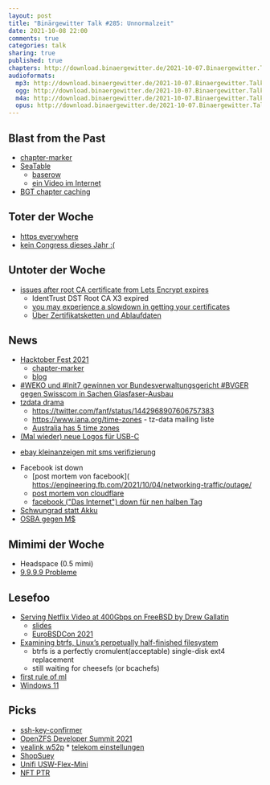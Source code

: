 ```yaml
---
layout: post
title: "Binärgewitter Talk #285: Unnormalzeit"
date: 2021-10-08 22:00
comments: true
categories: talk
sharing: true
published: true
chapters: http://download.binaergewitter.de/2021-10-07.Binaergewitter.Talk.285.chapters.txt
audioformats:
  mp3: http://download.binaergewitter.de/2021-10-07.Binaergewitter.Talk.285.mp3
  ogg: http://download.binaergewitter.de/2021-10-07.Binaergewitter.Talk.285.ogg
  m4a: http://download.binaergewitter.de/2021-10-07.Binaergewitter.Talk.285.m4a
  opus: http://download.binaergewitter.de/2021-10-07.Binaergewitter.Talk.285.opus
---
```


## Blast from the Past
- [chapter-marker]( https://github.com/Binaergewitter/chapter-marker )
- [SeaTable]( https://seatable.io/en/pricing/#seatable-server )
  * [baserow]( https://baserow.io/ )
  * [ein Video im Internet]( https://www.independent.co.uk/arts-entertainment/music/news/nelly-kelly-rowland-dilemma-music-video-spreadhsheet-phone-a7442351.html )
- [BGT chapter caching]( https://github.com/Binaergewitter/serious-bg/pull/352/files )

## Toter der Woche
- [https everywhere](https://www.linux-magazin.de/news/https-everywhere-wird-eingestellt/ )
- [kein Congress dieses Jahr :(]( https://events.ccc.de/2021/10/01/absage_praesenz_2021/ )

## Untoter der Woche
- [issues after root CA certificate from Lets Encrypt expires]( https://www.zdnet.com/article/fortinet-shopify-others-report-issues-after-root-ca-certificate-from-lets-encrypt-expires/ )
  * IdentTrust DST Root CA X3 expired
  * [you may experience a slowdown in getting your certificates]( https://twitter.com/letsencrypt/status/1443621997288767491 )
  * [Über Zertifikatsketten und Ablaufdaten]( https://blog.uberspace.de/ueber-zertifikatsketten-und-ablaufdaten/ )

## News
- [Hacktober Fest 2021](https://hacktoberfest.digitalocean.com/)
  * [chapter-marker]( https://github.com/Binaergewitter/chapter-marker )
  * [blog]( https://github.com/Binaergewitter/serious-bg )
- [#WEKO und #Init7 gewinnen vor Bundesverwaltungsgericht #BVGER gegen Swisscom in Sachen Glasfaser-Ausbau]( https://drive.google.com/file/d/1fOUoGb--SlWVGFxKUWLn4d-e0M4TJb5s/view )
- [tzdata drama]( https://www.theregister.com/2021/09/28/time_zone_database_controversy/ )
  * https://twitter.com/fanf/status/1442968907606757383
  * https://www.iana.org/time-zones - tz-data mailing liste
  * [Australia has 5 time zones](https://twitter.com/maz_jovanovich/status/1444524436548296705 )
- [(Mal wieder) neue Logos für USB-C]( https://arstechnica.com/gadgets/2021/09/usb-if-is-once-again-trying-to-logo-its-way-out-of-usb-c-confusion/ )
* [ebay kleinanzeigen mit sms verifizierung]( https://www.heise.de/news/Ebay-Kleinanzeigen-Verpflichtende-SMS-Verifizierung-zum-Schutz-vor-Belaestigung-6198020.html )
- Facebook ist down
  * [post mortem von facebook]( https://engineering.fb.com/2021/10/04/networking-traffic/outage/ 
  * [post mortem von cloudflare](https://blog.cloudflare.com/october-2021-facebook-outage/ )
  * [facebook ("Das Internet") down für nen halben Tag]( https://twitter.com/chriswigginsnz/status/1445104478286270485 )
- [Schwungrad statt Akku]( https://www.heise.de/hintergrund/Riesen-Schwungrad-speichert-Windstrom-6203207.html )
- [OSBA gegen M$](https://www.linux-magazin.de/news/osba-gegen-abhaengigkeit-von-microsoft/ )

## Mimimi der Woche
- Headspace (0.5 mimi)
- [9.9.9.9 Probleme]( https://www.heise.de/news/DNS-Dienst-Quad9-hat-massive-Lastprobleme-in-Frankfurt-6204506.html )

## Lesefoo
- [Serving Netflix Video at 400Gbps on FreeBSD by Drew Gallatin]( https://youtu.be/_o-HcG8QxPc )
  * [slides]( https://people.freebsd.org/~gallatin/talks/euro2021.pdf )
  * [EuroBSDCon 2021]( https://www.youtube.com/playlist?list=PLskKNopggjc4dadqaCDmctW-swHPD49td )
- [Examining btrfs, Linux’s perpetually half-finished filesystem]( https://arstechnica.com/gadgets/2021/09/examining-btrfs-linuxs-perpetually-half-finished-filesystem/ )
  * btrfs is a perfectly cromulent(acceptable) single-disk ext4 replacement
  * still waiting for cheesefs (or bcachefs)
- [first rule of ml]( https://eugeneyan.com/writing/first-rule-of-ml/ )
- [Windows 11]( https://www.pcworld.com/article/539183/windows-11-review-an-unnecessary-replacement-for-windows-10.html )

## Picks
- [ssh-key-confirmer]( https://github.com/benjojo/ssh-key-confirmer )
- [OpenZFS Developer Summit 2021]( https://openzfs.org/wiki/OpenZFS_Developer_Summit_2021 )
- [yealink w52p]( https://amzn.to/3At3CQ9 )
        * [telekom einstellungen]( https://geschaeftskunden.telekom.de/hilfe-und-service/hilfe-themen/hilfe-rund-um-internet-und-dsl/telefonieanpassung/yealink-telefone )
- [ShopSuey]( https://addons.mozilla.org/en-US/firefox/addon/shopsuey/ )
- [Unifi USW-Flex-Mini]( https://amzn.to/3uVBlAB )
- [NFT PTR]( https://github.com/zhuowei/nft_ptr )

